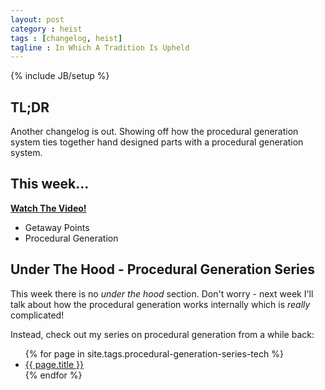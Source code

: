 ```yaml
---
layout: post
category : heist
tags : [changelog, heist]
tagline : In Which A Tradition Is Upheld
---
```

{% include JB/setup %}


## TL;DR

Another changelog is out. Showing off how the procedural generation system ties together hand designed parts with a procedural generation system.

## This week...

[**Watch The Video!**](http://youtu.be/2CE_rabuT9A)

- Getaway Points
- Procedural Generation

## Under The Hood - Procedural Generation Series

This week there is no _under the hood_ section. Don't worry - next week I'll talk about how the procedural generation works internally which is *really* complicated!

Instead, check out my series on procedural generation from a while back:

<ul>
    {% for page in site.tags.procedural-generation-series-tech %}
    <li><a href="{{ post.url }}">{{ page.title }}</a></li>
    {% endfor %}
</ul>
